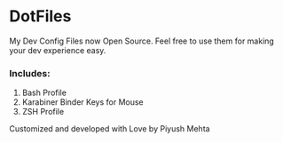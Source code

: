 # DotFiles
My Dev Config Files now Open Source.
Feel free to use them for making your dev experience easy.

### Includes:
1. Bash Profile
2. Karabiner Binder Keys for Mouse
3. ZSH Profile


Customized and developed with Love by Piyush Mehta
